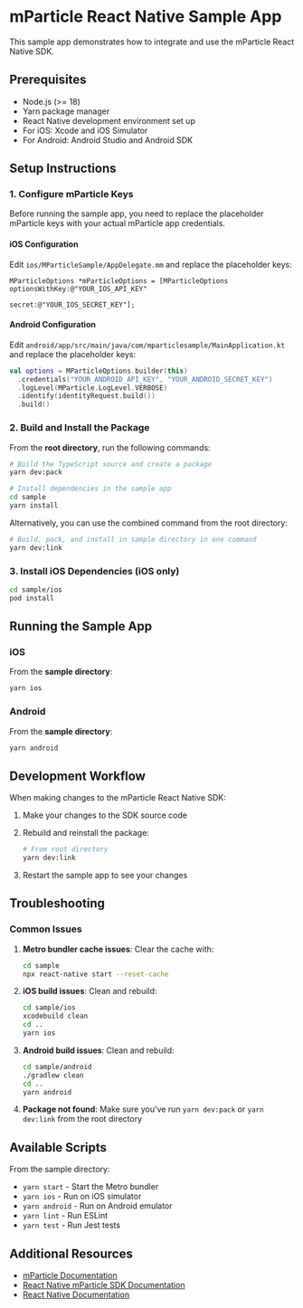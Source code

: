 # mParticle React Native Sample App

This sample app demonstrates how to integrate and use the mParticle React Native SDK.

## Prerequisites

- Node.js (>= 18)
- Yarn package manager
- React Native development environment set up
- For iOS: Xcode and iOS Simulator
- For Android: Android Studio and Android SDK

## Setup Instructions

### 1. Configure mParticle Keys

Before running the sample app, you need to replace the placeholder mParticle keys with your actual mParticle app credentials.

#### iOS Configuration

Edit `ios/MParticleSample/AppDelegate.mm` and replace the placeholder keys:

```objc
MParticleOptions *mParticleOptions = [MParticleOptions optionsWithKey:@"YOUR_IOS_API_KEY"
                                                               secret:@"YOUR_IOS_SECRET_KEY"];
```

#### Android Configuration

Edit `android/app/src/main/java/com/mparticlesample/MainApplication.kt` and replace the placeholder keys:

```kotlin
val options = MParticleOptions.builder(this)
  .credentials("YOUR_ANDROID_API_KEY", "YOUR_ANDROID_SECRET_KEY")
  .logLevel(MParticle.LogLevel.VERBOSE)
  .identify(identityRequest.build())
  .build()
```

### 2. Build and Install the Package

From the **root directory**, run the following commands:

```bash
# Build the TypeScript source and create a package
yarn dev:pack

# Install dependencies in the sample app
cd sample
yarn install
```

Alternatively, you can use the combined command from the root directory:

```bash
# Build, pack, and install in sample directory in one command
yarn dev:link
```

### 3. Install iOS Dependencies (iOS only)

```bash
cd sample/ios
pod install
```

## Running the Sample App

### iOS

From the **sample directory**:

```bash
yarn ios
```

### Android

From the **sample directory**:

```bash
yarn android
```

## Development Workflow

When making changes to the mParticle React Native SDK:

1. Make your changes to the SDK source code
2. Rebuild and reinstall the package:

    ```bash
    # From root directory
    yarn dev:link
    ```

3. Restart the sample app to see your changes

## Troubleshooting

### Common Issues

1. **Metro bundler cache issues**: Clear the cache with:

   ```bash
   cd sample
   npx react-native start --reset-cache
   ```

2. **iOS build issues**: Clean and rebuild:

   ```bash
   cd sample/ios
   xcodebuild clean
   cd ..
   yarn ios
   ```

3. **Android build issues**: Clean and rebuild:

   ```bash
   cd sample/android
   ./gradlew clean
   cd ..
   yarn android
   ```

4. **Package not found**: Make sure you've run `yarn dev:pack` or `yarn dev:link` from the root directory

## Available Scripts

From the sample directory:

- `yarn start` - Start the Metro bundler
- `yarn ios` - Run on iOS simulator
- `yarn android` - Run on Android emulator
- `yarn lint` - Run ESLint
- `yarn test` - Run Jest tests

## Additional Resources

- [mParticle Documentation](https://docs.mparticle.com/)
- [React Native mParticle SDK Documentation](https://github.com/mParticle/react-native-mparticle)
- [React Native Documentation](https://reactnative.dev/)
